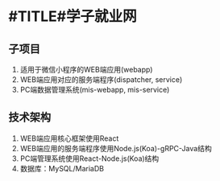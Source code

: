 # #TITLE#学子就业网

## 子项目

1. 适用于微信小程序的WEB端应用(webapp)
2. WEB端应用对应的服务端程序(dispatcher, service)
3. PC端数据管理系统(mis-webapp, mis-service)

## 技术架构

1. WEB端应用核心框架使用React
2. WEB端应用的服务端程序使用Node.js(Koa)-gRPC-Java结构
3. PC端管理系统使用React-Node.js(Koa)结构
4. 数据库：MySQL/MariaDB
